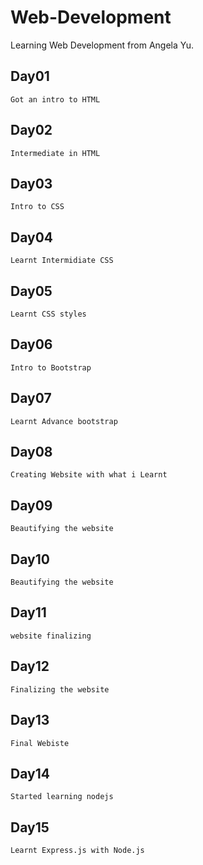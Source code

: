 # Web-Development
Learning Web Development from Angela Yu.

## Day01
    Got an intro to HTML

## Day02
    Intermediate in HTML

## Day03
    Intro to CSS

## Day04
    Learnt Intermidiate CSS

## Day05
    Learnt CSS styles

## Day06
    Intro to Bootstrap

## Day07
    Learnt Advance bootstrap

## Day08
    Creating Website with what i Learnt

## Day09
    Beautifying the website

## Day10
    Beautifying the website

## Day11
    website finalizing

## Day12
    Finalizing the website

## Day13
    Final Webiste

## Day14
    Started learning nodejs

## Day15
    Learnt Express.js with Node.js